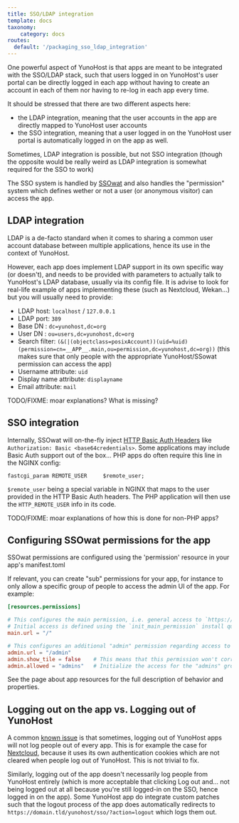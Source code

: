 ```yaml
---
title: SSO/LDAP integration
template: docs
taxonomy:
    category: docs
routes:
  default: '/packaging_sso_ldap_integration'
---
```


One powerful aspect of YunoHost is that apps are meant to be integrated with the SSO/LDAP stack, such that users logged in on YunoHost's user portal can be directly logged in each app without having to create an account in each of them nor having to re-log in each app every time.

It should be stressed that there are two different aspects here:
- the LDAP integration, meaning that the user accounts in the app are directly mapped to YunoHost user accounts
- the SSO integration, meaning that a user logged in on the YunoHost user portal is automatically logged in on the app as well.

Sometimes, LDAP integration is possible, but not SSO integration (though the opposite would be really weird as LDAP integration is somewhat required for the SSO to work)

The SSO system is handled by [SSOwat](https://github.com/YunoHost/ssowat) and also handles the "permission" system which defines wether or not a user (or anonymous visitor) can access the app.

## LDAP integration

LDAP is a de-facto standard when it comes to sharing a common user account database between multiple applications, hence its use in the context of YunoHost.

However, each app does implement LDAP support in its own specific way (or doesn't), and needs to be provided with parameters to actually talk to YunoHost's LDAP database, usually via its config file. It is advise to look for real-life example of apps implementing these (such as Nextcloud, Wekan...) but you will usually need to provide:

- LDAP host: `localhost` / `127.0.0.1`
- LDAP port: `389`
- Base DN : `dc=yunohost,dc=org`
- User DN : `ou=users,dc=yunohost,dc=org`
- Search filter: `(&(|(objectclass=posixAccount))(uid=%uid)(permission=cn=__APP__.main,ou=permission,dc=yunohost,dc=org))` (this makes sure that only people with the appropriate YunoHost/SSowat permission can access the app)
- Username attribute: `uid`
- Display name attribute: `displayname`
- Email attribute: `mail`

TODO/FIXME: moar explanations? What is missing?

## SSO integration

Internally, SSOwat will on-the-fly inject [HTTP Basic Auth Headers](https://en.wikipedia.org/wiki/Basic_access_authentication) like `Authorization: Basic <base64credentials>`. Some applications may include Basic Auth support out of the box... PHP apps do often require this line in the NGINX config:

```text
fastcgi_param REMOTE_USER     $remote_user;
```

`$remote_user` being a special variable in NGINX that maps to the user provided in the HTTP Basic Auth headers. The PHP application will then use the `HTTP_REMOTE_USER` info in its code.


TODO/FIXME: moar explanations of how this is done for non-PHP apps?


## Configuring SSOwat permissions for the app

SSOwat permissions are configured using the 'permission' resource in your app's manifest.toml

If relevant, you can create "sub" permissions for your app, for instance to only allow a specific group of people to access the admin UI of the app. For example:

```toml
[resources.permissions]

# This configures the main permission, i.e. general access to `https://domain.tld/$app/`
# Initial access is defined using the `init_main_permission` install question.
main.url = "/"

# This configures an additional "admin" permission regarding access to `https://domain.tld/$app/admin`
admin.url = "/admin"
admin.show_tile = false    # This means that this permission won't correspond to a tile in YunoHost's user portal
admin.allowed = "admins"   # Initialize the access for the "admins" group ... You can also use an install question called `init_admin_permission` to let the server admin choose this.
```

See the page about app resources for the full description of behavior and properties.


## Logging out on the app vs. Logging out of YunoHost

A common [known issue](https://github.com/YunoHost/issues/issues/501) is that sometimes, logging out of YunoHost apps will not log people out of every app. This is for example the case for [Nextcloud](https://github.com/YunoHost-Apps/nextcloud_ynh/issues/19), because it uses its own authentication cookies which are not cleared when people log out of YunoHost. This is not trivial to fix.

Similarly, logging out of the app doesn't necessarily log people from YunoHost entirely (which is more acceptable that clicking Log out and... not being logged out at all because you're still logged-in on the SSO, hence logged in on the app). Some YunoHost app do integrate custom patches such that the logout process of the app does automatically redirects to `https://domain.tld/yunohost/sso/?action=logout` which logs them out.
